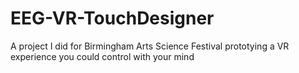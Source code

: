 # EEG-VR-TouchDesigner
A project I did for Birmingham Arts Science Festival prototying a VR experience you could control with your mind 
